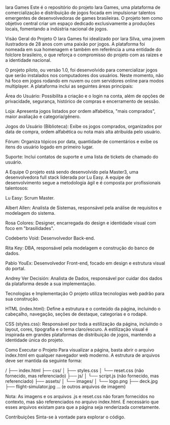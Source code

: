 Iara Games
Este é o repositório do projeto Iara Games, uma plataforma de comercialização e distribuição de jogos focada em impulsionar talentos emergentes de desenvolvedoras de games brasileiras. O projeto tem como objetivo central criar um espaço dedicado exclusivamente a produções locais, fomentando a indústria nacional de jogos.

Visão Geral do Projeto
O Iara Games foi idealizado por Iara Silva, uma jovem ilustradora de 28 anos com uma paixão por jogos. A plataforma foi nomeada em sua homenagem e também em referência a uma entidade do folclore brasileiro, o que reforça o compromisso do projeto com as raízes e a identidade nacional.

O projeto piloto, ou versão 1.0, foi desenvolvido para comercializar jogos que serão instalados nos computadores dos usuários. Neste momento, não há foco em jogos rodando em nuvem ou com servidores online para modos multiplayer. A plataforma inclui as seguintes áreas principais:

Área do Usuário: Possibilita a criação e o login na conta, além de opções de privacidade, segurança, histórico de compras e encerramento de sessão.

Loja: Apresenta jogos listados por ordem alfabética, "mais comprados", maior avaliação e categoria/gênero.

Jogos do Usuário (Biblioteca): Exibe os jogos comprados, organizados por data de compra, ordem alfabética ou nota mais alta atribuída pelo usuário.

Fórum: Organiza tópicos por data, quantidade de comentários e exibe os itens do usuário logado em primeiro lugar.

Suporte: Inclui contatos de suporte e uma lista de tickets de chamado do usuário.

A Equipe
O projeto está sendo desenvolvido pela Master3, uma desenvolvedora full stack liderada por Lu Easy. A equipe de desenvolvimento segue a metodologia ágil e é composta por profissionais talentosos:

Lu Easy: Scrum Master.

Albert Allen: Analista de Sistemas, responsável pela análise de requisitos e modelagem do sistema.

Rosa Colores: Designer, encarregada do design e identidade visual com foco em "brasilidades".

Codeberto Void: Desenvolvedor Back-end.

Rita Key: DBA, responsável pela modelagem e construção do banco de dados.

Pablo YouEx: Desenvolvedor Front-end, focado em design e estrutura visual do portal.

Andrey Ver Decisión: Analista de Dados, responsável por cuidar dos dados da plataforma desde a sua implementação.

Tecnologias e Implementação
O projeto utiliza tecnologias web padrão para sua construção.

HTML (index.html): Define a estrutura e o conteúdo da página, incluindo o cabeçalho, navegação, seções de destaque, categorias e o rodapé.

CSS (styles.css): Responsável por toda a estilização da página, incluindo o layout, cores, tipografia e o tema claro/escuro. A estilização visual é inspirada em grandes plataformas de distribuição de jogos, mantendo a identidade única do projeto.

Como Executar o Projeto
Para visualizar a página, basta abrir o arquivo index.html em qualquer navegador web moderno. A estrutura de arquivos deve ser mantida da seguinte forma:

/
├── index.html
├── css/
│   ├── styles.css
│   └── reset.css (não fornecido, mas referenciado)
├── js/
│   └── script.js (não fornecido, mas referenciado)
├── assets/
│   └── images/
│       └── logo.png
├── deck.jpg
├── flight-simulator.jpg
... (e outros arquivos de imagem)

Nota: As imagens e os arquivos .js e reset.css não foram fornecidos no contexto, mas são referenciados no arquivo index.html. É necessário que esses arquivos existam para que a página seja renderizada corretamente.

Contribuições
Sinta-se à vontade para explorar o código.
